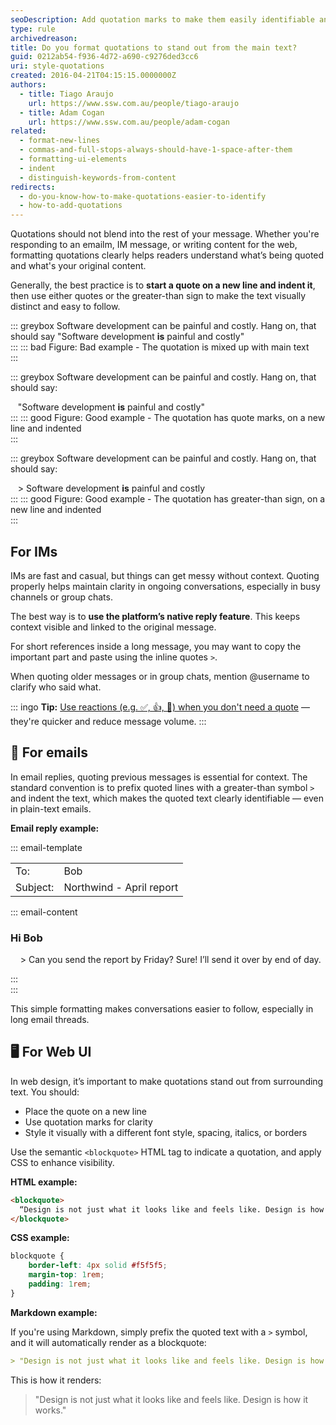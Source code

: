 ```yaml
---
seoDescription: Add quotation marks to make them easily identifiable and improve readability by starting a new line with indentation.
type: rule
archivedreason:
title: Do you format quotations to stand out from the main text?
guid: 0212ab54-f936-4d72-a690-c9276ded3cc6
uri: style-quotations
created: 2016-04-21T04:15:15.0000000Z
authors:
  - title: Tiago Araujo
    url: https://www.ssw.com.au/people/tiago-araujo
  - title: Adam Cogan
    url: https://www.ssw.com.au/people/adam-cogan
related:
  - format-new-lines
  - commas-and-full-stops-always-should-have-1-space-after-them
  - formatting-ui-elements
  - indent
  - distinguish-keywords-from-content
redirects:
  - do-you-know-how-to-make-quotations-easier-to-identify
  - how-to-add-quotations
---
```


Quotations should not blend into the rest of your message. Whether you're responding to an emailm, IM message, or writing content for the web, formatting quotations clearly helps readers understand what’s being quoted and what's your original content.

<!--endintro-->

Generally, the best practice is to **start a quote on a new line and indent it**, then use either quotes or the greater-than sign to make the text visually distinct and easy to follow.

::: greybox
Software development can be painful and costly. Hang on, that should say "Software development **is** painful and costly"  
:::
::: bad
Figure: Bad example - The quotation is mixed up with main text  
:::

::: greybox
Software development can be painful and costly. Hang on, that should say:

&nbsp;&nbsp;&nbsp;"Software development **is** painful and costly"  
:::
::: good
Figure: Good example - The quotation has quote marks, on a new line and indented  
:::

::: greybox
Software development can be painful and costly. Hang on, that should say:

&nbsp;&nbsp;&nbsp;> Software development **is** painful and costly  
:::
::: good
Figure: Good example - The quotation has greater-than sign, on a new line and indented  
:::

## For IMs

IMs are fast and casual, but things can get messy without context. Quoting properly helps maintain clarity in ongoing conversations, especially in busy channels or group chats.

The best way is to **use the platform’s native reply feature**. This keeps context visible and linked to the original message.

For short references inside a long message, you may want to copy the important part and paste using the inline quotes `>`.

When quoting older messages or in group chats, mention @username to clarify who said what.

::: ingo
**Tip:** [Use reactions (e.g. ✅, 👍, 👀) when you don't need a quote](/easy-questions/#ask-for-reactions-for-multiple-options) — they're quicker and reduce message volume.
:::

## 📧 For emails

In email replies, quoting previous messages is essential for context. The standard convention is to prefix quoted lines with a greater-than symbol `>` and indent the text, which makes the quoted text clearly identifiable — even in plain-text emails.

**Email reply example:**

::: email-template  

| | |
| -------- | --- |
| To: | Bob |
| Subject: | Northwind - April report |  
::: email-content

### Hi Bob

&nbsp;&nbsp;&nbsp; > Can you send the report by Friday?
Sure! I’ll send it over by end of day.

:::  
:::  

This simple formatting makes conversations easier to follow, especially in long email threads.

## 🖥️ For Web UI

In web design, it’s important to make quotations stand out from surrounding text. You should:

* Place the quote on a new line
* Use quotation marks for clarity
* Style it visually with a different font style, spacing, italics, or borders

Use the semantic `<blockquote>` HTML tag to indicate a quotation, and apply CSS to enhance visibility.

**HTML example:**

```html
<blockquote>
  “Design is not just what it looks like and feels like. Design is how it works.” – Steve Jobs
</blockquote>
```

**CSS example:**

```css
blockquote {
    border-left: 4px solid #f5f5f5;
    margin-top: 1rem;
    padding: 1rem;
}
```

**Markdown example:**

If you're using Markdown, simply prefix the quoted text with a `>` symbol, and it will automatically render as a blockquote:

```md
> "Design is not just what it looks like and feels like. Design is how it works."
```

This is how it renders:

> "Design is not just what it looks like and feels like. Design is how it works."
